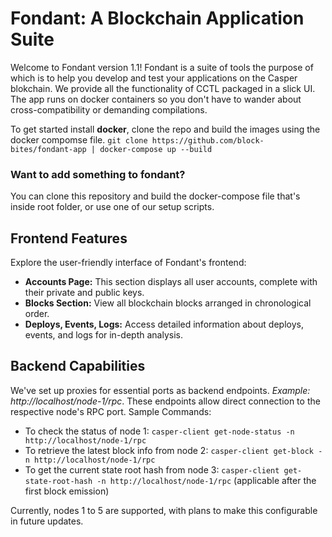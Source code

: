 # Fondant: A Blockchain Application Suite

Welcome to Fondant version 1.1! Fondant is a suite of tools the purpose of which is to help you develop and test your applications on the Casper blokchain. We provide all the functionality of CCTL packaged in a slick UI. The app runs on docker containers so you don't have to wander about cross-compatibility or demanding compilations.

To get started install **docker**, clone the repo and build the images using the docker compomse file. 
```git clone https://github.com/block-bites/fondant-app | docker-compose up --build```

### Want to add something to fondant?

You can clone this repository and build the docker-compose file that's inside root folder, or use one of our setup scripts.

## Frontend Features

Explore the user-friendly interface of Fondant's frontend:

- **Accounts Page:** This section displays all user accounts, complete with their private and public keys.
- **Blocks Section:** View all blockchain blocks arranged in chronological order.
- **Deploys, Events, Logs:** Access detailed information about deploys, events, and logs for in-depth analysis. 

## Backend Capabilities

We've set up proxies for essential ports as backend endpoints. *Example: http://localhost/node-1/rpc*. These endpoints allow direct connection to the respective node's RPC port.
Sample Commands:
- To check the status of node 1: 
    `casper-client get-node-status -n http://localhost/node-1/rpc`
- To retrieve the latest block info from node 2:
    `casper-client get-block -n http://localhost/node-1/rpc`
- To get the current state root hash from node 3:
    `casper-client get-state-root-hash -n http://localhost/node-1/rpc` (applicable after the first block emission)

Currently, nodes 1 to 5 are supported, with plans to make this configurable in future updates.
